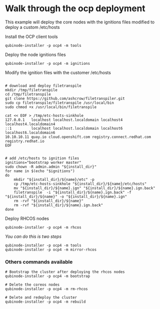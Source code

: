 # Walk through the ocp deployment

This example will deploy the core nodes with the ignitions files modified to deploy a custom /etc/hosts

Install the OCP client tools

```
qubinode-installer -p ocp4 -m tools
```

Deploy the node ignitions files
```
qubinode-installer -p ocp4 -m ignitions
```

Modify the ignition files with the customer /etc/hosts
```

# download and deploy filetranspile
mkdir /tmp/filetranspile
cd /tmp/filetranspile
git clone https://github.com/ashcrow/filetranspiler.git
sudo cp filetranspile/filetranspile /usr/local/bin
sudo chmod +x /usr/local/bin/filetranspile

cat << EOF > /tmp/etc-hosts-sinkhole
127.0.0.1   localhost localhost.localdomain localhost4 localhost4.localdomain4
::1         localhost localhost.localdomain localhost6 localhost6.localdomain6
10.10.10.11 quay.io cloud.openshift.com registry.connect.redhat.com registry.redhat.io
EOF


# add /etc/hosts to ignition files
ignitions="bootstrap worker master"
sudo chown -R admin.admin "${install_dir}"
for name in $(echo "$ignitions")
do
    mkdir "${install_dir}/${name}/etc" -p
    cp /tmp/etc-hosts-sinkhole "${install_dir}/${name}/etc/hosts"
    mv "${install_dir}/${name}.ign" "${install_dir}/${name}.ign.back"
    filetranspile  -i "${install_dir}/${name}.ign.back" -f "${install_dir}/${name}" -o "${install_dir}/${name}.ign"
    rm -rvf "${install_dir}/${name}"
    rm -rvf "${install_dir}/${name}.ign.back"
done

```

Deploy RHCOS nodes

```
qubinode-installer -p ocp4 -m rhcos
```


*You can do this is two steps*
```
qubinode-installer -p ocp4 -m tools
qubinode-installer -p ocp4 -m mirror-rhcos
```

### Others commands available

```
# Bootstrap the cluster after deploying the rhcos nodes
qubinode-installer -p ocp4 -m bootstrap

# Delete the coreos nodes
qubinode-installer -p ocp4 -m rm-rhcos

# Delete and redeploy the cluster
qubinode-installer -p ocp4 -m rebuild
```

